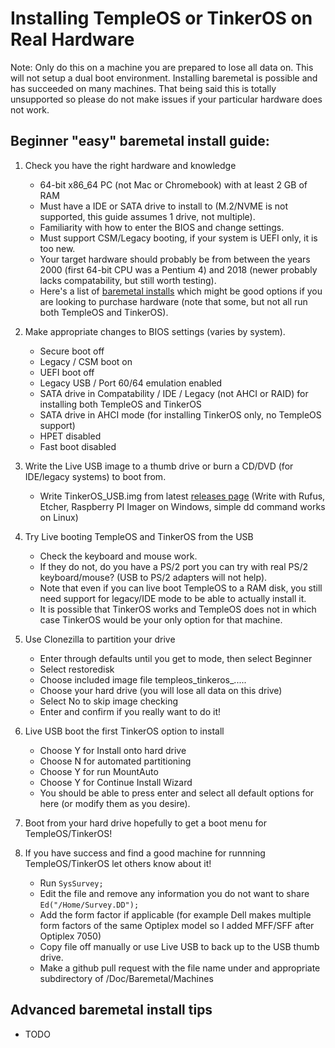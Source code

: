 # Installing TempleOS or TinkerOS on Real Hardware

Note: Only do this on a machine you are prepared to lose all data on.  This will not setup a dual boot environment.  Installing baremetal is possible and has succeeded on many machines.  That being said this is totally unsupported so please do not make issues if your particular hardware does not work.

## Beginner "easy" baremetal install guide:

1) Check you have the right hardware and knowledge
   - 64-bit x86_64 PC (not Mac or Chromebook) with at least 2 GB of RAM
   - Must have a IDE or SATA drive to install to (M.2/NVME is not supported, this guide assumes 1 drive, not multiple).
   - Familiarity with how to enter the BIOS and change settings.
   - Must support CSM/Legacy booting, if your system is UEFI only, it is too new.
   - Your target hardware should probably be from between the years 2000 (first 64-bit CPU was a Pentium 4) and 2018 (newer probably lacks compatability, but still worth testing).
   - Here's a list of [baremetal installs](https://tinkeros.github.io/WbGit/Doc/Baremetal/Baremetal.html) which might be good options if you are looking to purchase hardware (note that some, but not all run both TempleOS and TinkerOS).
   
3) Make appropriate changes to BIOS settings (varies by system).
   - Secure boot off
   - Legacy / CSM boot on
   - UEFI boot off
   - Legacy USB / Port 60/64 emulation enabled
   - SATA drive in Compatability / IDE / Legacy (not AHCI or RAID) for installing both TempleOS and TinkerOS
   - SATA drive in AHCI mode (for installing TinkerOS only, no TempleOS support)
   - HPET disabled
   - Fast boot disabled

4) Write the Live USB image to a thumb drive or burn a CD/DVD (for IDE/legacy systems) to boot from.
   - Write TinkerOS_USB.img from latest [releases page](https://github.com/tinkeros/TinkerOS/releases)
     (Write with Rufus, Etcher, Raspberry PI Imager on Windows, simple dd command works on Linux)

5) Try Live booting TempleOS and TinkerOS from the USB
   - Check the keyboard and mouse work.
   - If they do not, do you have a PS/2 port you can try with real PS/2 keyboard/mouse? (USB to PS/2 adapters will not help).
   - Note that even if you can live boot TempleOS to a RAM disk, you still need support for legacy/IDE mode to be able to actually install it.
   - It is possible that TinkerOS works and TempleOS does not in which case TinkerOS would be your only option for that machine.

6) Use Clonezilla to partition your drive
   - Enter through defaults until you get to mode, then select Beginner
   - Select restoredisk
   - Choose included image file templeos_tinkeros_.....
   - Choose your hard drive (you will lose all data on this drive)
   - Select No to skip image checking
   - Enter and confirm if you really want to do it!
     
7) Live USB boot the first TinkerOS option to install
   - Choose Y for Install onto hard drive
   - Choose N for automated partitioning
   - Choose Y for run MountAuto
   - Choose Y for Continue Install Wizard
   - You should be able to press enter and select all default options for here (or modify them as you desire).

8) Boot from your hard drive hopefully to get a boot menu for TempleOS/TinkerOS!

9) If you have success and find a good machine for runnning TempleOS/TinkerOS let others know about it!
   - Run `SysSurvey;`
   - Edit the file and remove any information you do not want to share `Ed("/Home/Survey.DD");`
   - Add the form factor if applicable (for example Dell makes multiple form factors of the same Optiplex model so I added MFF/SFF after Optiplex 7050)
   - Copy file off manually or use Live USB to back up to the USB thumb drive.
   - Make a github pull request with the file name under and appropriate subdirectory of /Doc/Baremetal/Machines

## Advanced baremetal install tips
 - TODO

